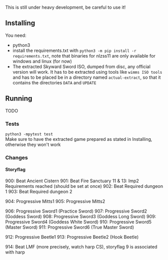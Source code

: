 This is still under heavy development, be careful to use it!

## Installing
You need:
- python3
- install the requirements.txt with `python3 -m pip install -r requirements.txt`, note that binaries for nlzss11 are only available for windows and linux (for now)
- The extracted Skyward Sword ISO, dumped from disc, any official version will work. It has to be extracted using tools like `wimms ISO tools` and has to be placed be in a directory named `actual-extract`, so that it contains the directories `DATA` and `UPDATE`

## Running
TODO

### Tests
`python3 -mpytest test`  
Make sure to have the extracted game prepared as stated in Installing, otherwise they won't work

### Changes
#### Storyflag
900: Beat Ancient Cistern
901: Beat Fire Sanctuary
11 & 13: Imp2 Requirements reached (should be set at once)
902: Beat Required dungeon 1
903: Beat Required dungeon 2

904: Progressive Mitts1
905: Progressive Mitts2

906: Progressive Sword1 (Practice Sword)
907: Progressive Sword2 (Goddess Sword)
908: Progressive Sword3 (Goddess Long Sword)
909: Progressive Sword4 (Goddess White Sword)
910: Progressive Sword5 (Master Sword)
911: Progressive Sword6 (True Master Sword)

912: Progressive Beetle1
913: Progressive Beetle2 (Hook Beetle)

914: Beat LMF (more precisely, watch harp CS), storyflag 9 is associated with harp